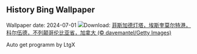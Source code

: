 ## History Bing Wallpaper
Wallpaper date: 2024-07-01
![](https://www.bing.com/th?id=OHR.FisgardLighthouse_ZH-CN5474064913_UHD.jpg&w=1000)Download: [菲斯加德灯塔，埃斯奎莫尔特港，科尔伍德，不列颠哥伦比亚省，加拿大 (© davemantel/Getty Images)](https://www.bing.com/th?id=OHR.FisgardLighthouse_ZH-CN5474064913_UHD.jpg)

Auto get programm by LtgX
